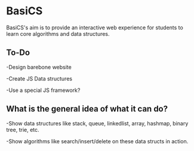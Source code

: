 BasiCS
=======

BasiCS's aim is to provide an interactive web experience for students to learn core algorithms and data structures.

To-Do
-----

-Design barebone website

-Create JS Data structures

-Use a special JS framework?

What is the general idea of what it can do?
-----

-Show data structures like stack, queue, linkedlist, array, hashmap, binary tree, trie, etc.

-Show algorithms like search/insert/delete on these data structs in action. 
